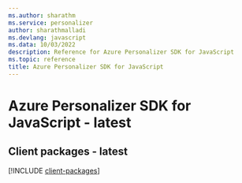 ```yaml
---
ms.author: sharathm
ms.service: personalizer
author: sharathmalladi
ms.devlang: javascript
ms.data: 10/03/2022
description: Reference for Azure Personalizer SDK for JavaScript
ms.topic: reference
title: Azure Personalizer SDK for JavaScript
---
```

# Azure Personalizer SDK for JavaScript - latest

## Client packages - latest
[!INCLUDE [client-packages](personalizer-client-index.md)]